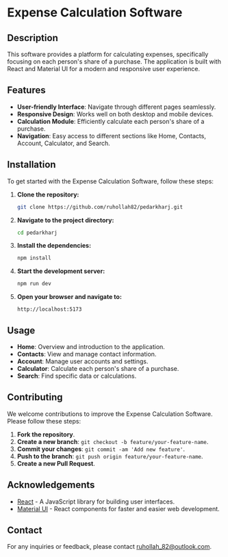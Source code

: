 # Expense Calculation Software

## Description

This software provides a platform for calculating expenses, specifically focusing on each person's share of a purchase. The application is built with React and Material UI for a modern and responsive user experience.

## Features

- **User-friendly Interface**: Navigate through different pages seamlessly.
- **Responsive Design**: Works well on both desktop and mobile devices.
- **Calculation Module**: Efficiently calculate each person's share of a purchase.
- **Navigation**: Easy access to different sections like Home, Contacts, Account, Calculator, and Search.

## Installation

To get started with the Expense Calculation Software, follow these steps:

1. **Clone the repository:**

   ```bash
   git clone https://github.com/ruhollah82/pedarkharj.git
   ```

2. **Navigate to the project directory:**

   ```bash
   cd pedarkharj
   ```

3. **Install the dependencies:**

   ```bash
   npm install
   ```

4. **Start the development server:**

   ```bash
   npm run dev
   ```

5. **Open your browser and navigate to:**

   ```
   http://localhost:5173
   ```

## Usage

- **Home**: Overview and introduction to the application.
- **Contacts**: View and manage contact information.
- **Account**: Manage user accounts and settings.
- **Calculator**: Calculate each person's share of a purchase.
- **Search**: Find specific data or calculations.

## Contributing

We welcome contributions to improve the Expense Calculation Software. Please follow these steps:

1. **Fork the repository**.
2. **Create a new branch**: `git checkout -b feature/your-feature-name`.
3. **Commit your changes**: `git commit -am 'Add new feature'`.
4. **Push to the branch**: `git push origin feature/your-feature-name`.
5. **Create a new Pull Request**.

## Acknowledgements

- [React](https://reactjs.org/) - A JavaScript library for building user interfaces.
- [Material UI](https://mui.com/) - React components for faster and easier web development.

## Contact

For any inquiries or feedback, please contact [ruhollah_82@outlook.com](mailto:ruhollah_82@outlook.com).

